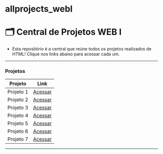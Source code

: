 # allprojects_webI

# 🗂️ Central de Projetos WEB I

- Esta repositório é a central que reúne todos os projetos realizados de HTML! Clique nos links abaixo para acessar cada um.

---

### Projetos

| Projeto | Link |
|---------|------|
| Projeto 1 | [Acessar](https://deboraliah.github.io/Projeto_01-WebI/) |
| Projeto 2 | [Acessar](https://deboraliah.github.io/Projeto_02-WebI/) |
| Projeto 3 | [Acessar](https://deboraliah.github.io/Projeto_03-WebI/) |
| Projeto 4 | [Acessar](https://deboraliah.github.io/Projeto_04-WebI/) |
| Projeto 5 | [Acessar](https://deboraliah.github.io/Projeto_05-WebI/) |
| Projeto 6 | [Acessar](https://deboraliah.github.io/Projeto_06-WebI/) |
| Projeto 7 | [Acessar]() |

---




